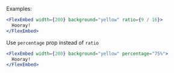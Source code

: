 Examples:

```jsx
<FlexEmbed width={200} background="yellow" ratio={9 / 16}>
  Hooray!
</FlexEmbed>
```

Use `percentage` prop instead of `ratio`
```jsx
<FlexEmbed width={200} background="yellow" percentage="75%">
  Hooray!
</FlexEmbed>
```
